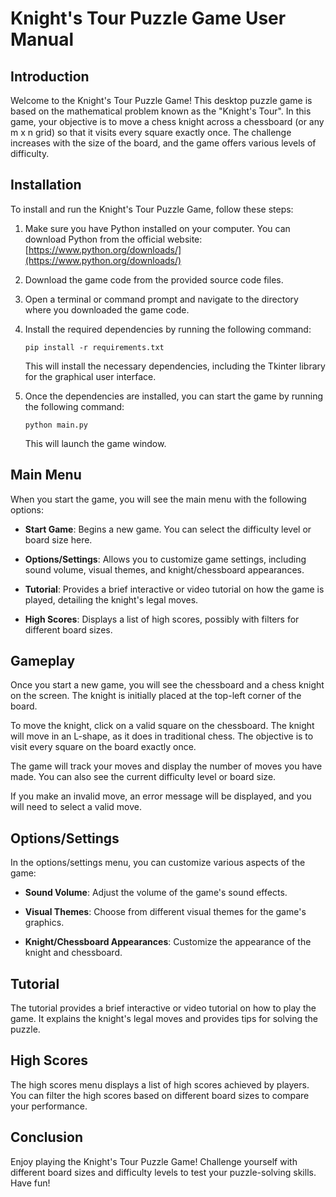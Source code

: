 # Knight's Tour Puzzle Game User Manual

## Introduction

Welcome to the Knight's Tour Puzzle Game! This desktop puzzle game is based on the mathematical problem known as the "Knight's Tour". In this game, your objective is to move a chess knight across a chessboard (or any m x n grid) so that it visits every square exactly once. The challenge increases with the size of the board, and the game offers various levels of difficulty.

## Installation

To install and run the Knight's Tour Puzzle Game, follow these steps:

1. Make sure you have Python installed on your computer. You can download Python from the official website: [https://www.python.org/downloads/](https://www.python.org/downloads/)

2. Download the game code from the provided source code files.

3. Open a terminal or command prompt and navigate to the directory where you downloaded the game code.

4. Install the required dependencies by running the following command:

   ```
   pip install -r requirements.txt
   ```

   This will install the necessary dependencies, including the Tkinter library for the graphical user interface.

5. Once the dependencies are installed, you can start the game by running the following command:

   ```
   python main.py
   ```

   This will launch the game window.

## Main Menu

When you start the game, you will see the main menu with the following options:

- **Start Game**: Begins a new game. You can select the difficulty level or board size here.

- **Options/Settings**: Allows you to customize game settings, including sound volume, visual themes, and knight/chessboard appearances.

- **Tutorial**: Provides a brief interactive or video tutorial on how the game is played, detailing the knight's legal moves.

- **High Scores**: Displays a list of high scores, possibly with filters for different board sizes.

## Gameplay

Once you start a new game, you will see the chessboard and a chess knight on the screen. The knight is initially placed at the top-left corner of the board.

To move the knight, click on a valid square on the chessboard. The knight will move in an L-shape, as it does in traditional chess. The objective is to visit every square on the board exactly once.

The game will track your moves and display the number of moves you have made. You can also see the current difficulty level or board size.

If you make an invalid move, an error message will be displayed, and you will need to select a valid move.

## Options/Settings

In the options/settings menu, you can customize various aspects of the game:

- **Sound Volume**: Adjust the volume of the game's sound effects.

- **Visual Themes**: Choose from different visual themes for the game's graphics.

- **Knight/Chessboard Appearances**: Customize the appearance of the knight and chessboard.

## Tutorial

The tutorial provides a brief interactive or video tutorial on how to play the game. It explains the knight's legal moves and provides tips for solving the puzzle.

## High Scores

The high scores menu displays a list of high scores achieved by players. You can filter the high scores based on different board sizes to compare your performance.

## Conclusion

Enjoy playing the Knight's Tour Puzzle Game! Challenge yourself with different board sizes and difficulty levels to test your puzzle-solving skills. Have fun!